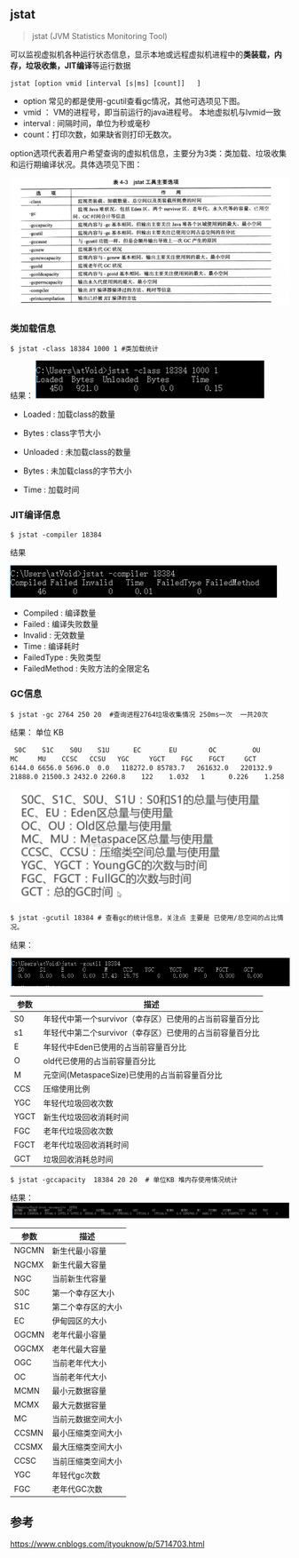 ## jstat

> jstat (JVM Statistics Monitoring Tool)

可以监视虚拟机各种运行状态信息，显示本地或远程虚拟机进程中的**类装载，内存，垃圾收集，JIT编译**等运行数据

```
jstat [option vmid [interval [s|ms] [count]]   ]
```

- option 常见的都是使用-gcutil查看gc情况，其他可选项见下图。
- vmid ： VM的进程号，即当前运行的java进程号。 本地虚拟机与lvmid一致
- interval : 间隔时间，单位为秒或毫秒
- count：打印次数，如果缺省则打印无数次。


option选项代表着用户希望查询的虚拟机信息，主要分为3类：类加载、垃圾收集和运行期编译状况。具体选项见下图：

![1546677079566](assets/jstat/1546677079566.png)



### 类加载信息

```shell
$ jstat -class 18384 1000 1 #类加载统计
```
结果：
![1546680050376](assets/jstat/1546680050376.png)

- Loaded : 加载class的数量

- Bytes : class字节大小

- Unloaded : 未加载class的数量

- Bytes : 未加载class的字节大小

- Time : 加载时间


### JIT编译信息

```shell
$ jstat -compiler 18384
```

结果

![1546692432560](assets/jstat/1546692432560.png)

- Compiled : 编译数量
- Failed : 编译失败数量
- Invalid : 无效数量
- Time : 编译耗时
- FailedType : 失败类型
- FailedMethod : 失败方法的全限定名



### GC信息

```shell
$ jstat -gc 2764 250 20  #查询进程2764垃圾收集情况 250ms一次  一共20次
```
 结果： 单位 KB

```
 S0C    S1C    S0U    S1U      EC       EU        OC         OU       MC     MU    CCSC   CCSU   YGC     YGCT    FGC    FGCT     GCT   
6144.0 6656.0 5696.0  0.0   118272.0 85783.7   261632.0   220132.9  21888.0 21500.3 2432.0 2260.8    122    1.032   1      0.226    1.258
```

![1546691943277](assets/jstat/1546691943277.png)

```shell
$ jstat -gcutil 18384 # 查看gc的统计信息，关注点 主要是 已使用/总空间的占比情况。
```

结果：

![1546677385334](assets/jstat/1546677385334.png)

| 参数 | 描述                                                     |
| ---- | -------------------------------------------------------- |
| S0   | 年轻代中第一个survivor（幸存区）已使用的占当前容量百分比 |
| s1   | 年轻代中第二个survivor（幸存区）已使用的占当前容量百分比 |
| E    | 年轻代中Eden已使用的占当前容量百分比                     |
| O    | old代已使用的占当前容量百分比                            |
| M    | 元空间(MetaspaceSize)已使用的占当前容量百分比            |
| CCS  | 压缩使用比例                                             |
| YGC  | 年轻代垃圾回收次数                                       |
| YGCT | 新生代垃圾回收消耗时间                                   |
| FGC  | 老年代垃圾回收次数                                       |
| FGCT | 老年代垃圾回收消耗时间                                   |
| GCT  | 垃圾回收消耗总时间                                       |



```shell
$ jstat -gccapacity  18384 20 20  # 单位KB 堆内存使用情况统计
```

结果：
![1546679939347](assets/jstat/1546679939347.png)

| 参数  | 描述               |
| ----- | ------------------ |
| NGCMN | 新生代最小容量     |
| NGCMX | 新生代最大容量     |
| NGC   | 当前新生代容量     |
| S0C   | 第一个幸存区大小   |
| S1C   | 第二个幸存区的大小 |
| EC    | 伊甸园区的大小     |
| OGCMN | 老年代最小容量     |
| OGCMX | 老年代最大容量     |
| OGC   | 当前老年代大小     |
| OC    | 当前老年代大小     |
| MCMN  | 最小元数据容量     |
| MCMX  | 最大元数据容量     |
| MC    | 当前元数据空间大小 |
| CCSMN | 最小压缩类空间大小 |
| CCSMX | 最大压缩类空间大小 |
| CCSC  | 当前压缩类空间大小 |
| YGC   | 年轻代gc次数       |
| FGC   | 老年代GC次数       |



## 参考

https://www.cnblogs.com/ityouknow/p/5714703.html












